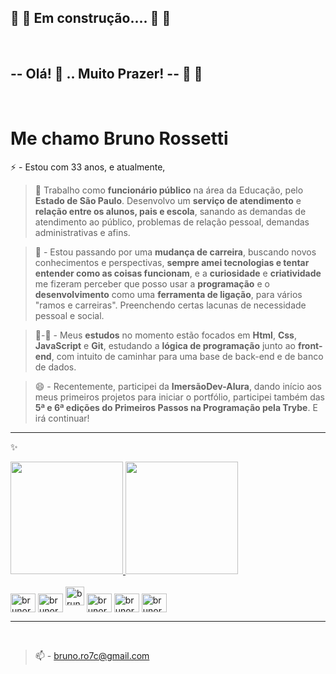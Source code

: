 ## 🚧 🚧 Em construção.... 🚧 🚧 
<br>

## **-- Olá!** 👋 ..  **Muito Prazer! --** 🤗 🤝
<br>

# **Me chamo Bruno Rossetti**<br>

⚡ - Estou com 33 anos, e atualmente, <br>
> 🔭 Trabalho como **funcionário público**  na área da Educação, pelo **Estado de São Paulo**.
Desenvolvo um **serviço de atendimento** e **relação entre os alunos, pais e escola**, sanando as demandas de atendimento ao público, problemas de relação pessoal, demandas administrativas e afins.

> 💬 - Estou passando por uma **mudança de carreira**, buscando novos conhecimentos e perspectivas, **sempre amei tecnologias e tentar entender como as coisas funcionam**, e a **curiosidade** e **criatividade** me fizeram perceber que posso usar a **programação** e o **desenvolvimento** como uma **ferramenta de ligação**, para vários "ramos e carreiras". Preenchendo certas lacunas de necessidade pessoal e social.<br>

> 👯-🌱 - Meus **estudos** no momento estão focados em **Html**, **Css**, **JavaScript** e **Git**, estudando a **lógica de programação** junto ao **front-end**, com intuito de caminhar para uma base de back-end e de banco de dados.<br>

> 😄 - Recentemente, participei da **ImersãoDev-Alura**, dando início aos meus primeiros projetos para iniciar o portfólio, participei também das **5ª e 6ª edições do Primeiros Passos na Programação pela Trybe**. E irá continuar!

---

 ✨
<div>
    <a href="https://github.com/brunoro7/github-readme-stats">
        <img height="180vh"  src="https://github-readme-stats.vercel.app/api/top-langs/?username=brunoro7&count_private=true&theme=tokyonight" />
        <img height="180vh"  src="https://github-readme-stats.vercel.app/api?username=brunoro7&count_private=true&show_icons=true&theme=tokyonight" />
    </a>
</div>
<br>
<div style="display: inline_block">
    <img align="center" alt="brunoro7-html5" height="30vh" width="40vh" src="https://cdn.jsdelivr.net/gh/devicons/devicon/icons/html5/html5-original-wordmark.svg" />
    <img align="center" alt="brunoro7-css" height="30vh" width="40vh" src="https://cdn.jsdelivr.net/gh/devicons/devicon/icons/css3/css3-original-wordmark.svg" />
    <img width="30vh" alt="brunoro7-javascript" height="30vh" src="https://cdn.jsdelivr.net/gh/devicons/devicon/icons/javascript/javascript-original.svg" />    
    <img align="center" alt="brunoro7-github" height="30vh" width="40vh" src="https://cdn.jsdelivr.net/gh/devicons/devicon/icons/github/github-original-wordmark.svg" />    
    <img align="center" alt="brunoro7-git" height="30vh" width="40vh" src="https://cdn.jsdelivr.net/gh/devicons/devicon/icons/git/git-original-wordmark.svg" />    
    <img align="center" alt="brunoro7-linux" height="30vh" width="40vh" src="https://cdn.jsdelivr.net/gh/devicons/devicon/icons/linux/linux-original.svg" />
</div>

---
<br>

> 📫 - bruno.ro7c@gmail.com

